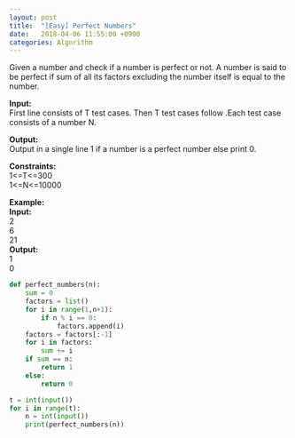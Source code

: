 ```yaml
---
layout: post
title:  "[Easy] Perfect Numbers"
date:   2018-04-06 11:55:00 +0900
categories: Algorithm
---
```


Given a number and check if a number is perfect or not. A number is said to be perfect if sum of all its factors excluding the number itself is equal to the number.

**Input:**  
First line consists of T test cases. Then T test cases follow .Each test case consists of a number N.

**Output:**  
Output in a single line 1 if a number is a perfect number else print 0.

**Constraints:**  
1<=T<=300   
1<=N<=10000  

**Example:**  
**Input:**  
2  
6  
21  
**Output:**  
1  
0  

```python
def perfect_numbers(n):
    sum = 0
    factors = list()
    for i in range(1,n+1):
        if n % i == 0:
            factors.append(i)
    factors = factors[:-1]
    for i in factors:
        sum += i
    if sum == n:
        return 1
    else:
        return 0

t = int(input())
for i in range(t):
    n = int(input())
    print(perfect_numbers(n))
```

